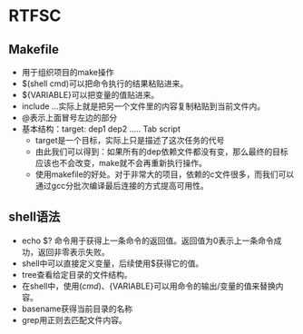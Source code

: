 # RTFSC
## Makefile
+ 用于组织项目的make操作
+ $(shell cmd)可以把命令执行的结果粘贴进来。
+ ${VARIABLE}可以把变量的值贴进来。
+ include ...实际上就是把另一个文件里的内容复制粘贴到当前文件内。
+ @表示上面冒号左边的部分
+ 基本结构：target: dep1 dep2 .....
           Tab script
  + target是一个目标，实际上只是描述了这次任务的代号
  + 由此我们可以得到：如果所有的dep依赖文件都没有变，那么最终的目标应该也不会改变，make就不会再重新执行操作。
  + 使用makefile的好处。对于非常大的项目，依赖的c文件很多，而我们可以通过gcc分批次编译最后连接的方式提高可用性。
## shell语法
+ echo $? 命令用于获得上一条命令的返回值。返回值为0表示上一条命令成功，返回非零表示失败。
+ shell中可以直接定义变量，后续使用$获得它的值。
+ tree查看给定目录的文件结构。
+ 在shell中，使用$(cmd)、${VARIABLE}可以用命令的输出/变量的值来替换内容。
+ basename获得当前目录的名称
+ grep用正则去匹配文件内容。
